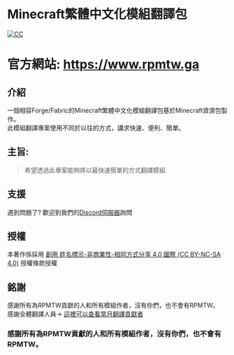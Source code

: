 # Minecraft繁體中文化模組翻譯包 
[![CC](https://i.creativecommons.org/l/by-nc-sa/4.0/80x15.png)](https://creativecommons.org/licenses/by-nc-sa/4.0/)  

# 官方網站: https://www.rpmtw.ga   

## 介紹
一個相容Forge/Fabric的Minecraft繁體中文化模組翻譯包基於Minecraft資源包製作。  
此模組翻譯專案使用不同於以往的方式，講求快速、便利、簡單。  
## 主旨: 
> 希望透過此專案能夠將以最快速簡單的方式翻譯模組

## 支援
遇到問題了? 歡迎到我們的[Discord伺服器](https://discord.gg/5xApZtgV2u)詢問   

## 授權
本著作係採用 [創用 姓名標示-非商業性-相同方式分享 4.0 國際 (CC BY-NC-SA 4.0)](https://creativecommons.org/licenses/by-nc-sa/4.0/deed.zh_TW) 授權條款授權
## 銘謝
感謝所有為RPMTW貢獻的人和所有模組作者，沒有你們，也不會有RPMTW。  
感謝全體翻譯人員-> [這裡可以查看當月翻譯貢獻者](https://www.rpmtw.ga/%E7%BF%BB%E8%AD%AF%E8%B2%A2%E7%8D%BB%E8%80%85%E6%8E%92%E5%90%8D)

### 感謝所有為RPMTW貢獻的人和所有模組作者，沒有你們，也不會有RPMTW。
